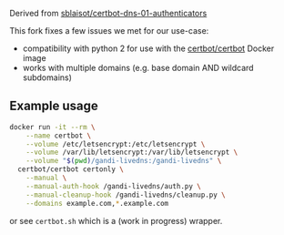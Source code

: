 Derived from [sblaisot/certbot-dns-01-authenticators]

This fork fixes a few issues we met for our use-case:
- compatibility with python 2 for use with the [certbot/certbot] Docker image
- works with multiple domains (e.g. base domain AND wildcard subdomains)

[sblaisot/certbot-dns-01-authenticators]: https://github.com/sblaisot/certbot-dns-01-authenticators]
[certbot/certbot]: https://hub.docker.com/r/certbot/certbot

## Example usage

```bash
docker run -it --rm \
    --name certbot \
    --volume /etc/letsencrypt:/etc/letsencrypt \
    --volume /var/lib/letsencrypt:/var/lib/letsencrypt \
    --volume "$(pwd)/gandi-livedns:/gandi-livedns" \
  certbot/certbot certonly \
    --manual \
    --manual-auth-hook /gandi-livedns/auth.py \
    --manual-cleanup-hook /gandi-livedns/cleanup.py \
    --domains example.com,*.example.com
```

or see `certbot.sh` which is a (work in progress) wrapper.
